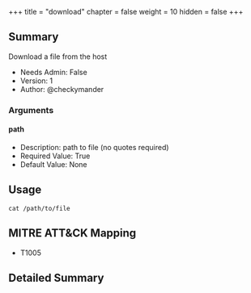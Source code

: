+++
title = "download"
chapter = false
weight = 10
hidden = false
+++

## Summary
Download a file from the host

- Needs Admin: False  
- Version: 1  
- Author: @checkymander  

### Arguments

#### path

- Description: path to file (no quotes required)  
- Required Value: True  
- Default Value: None  

## Usage

```
cat /path/to/file
```

## MITRE ATT&CK Mapping

- T1005  
## Detailed Summary
